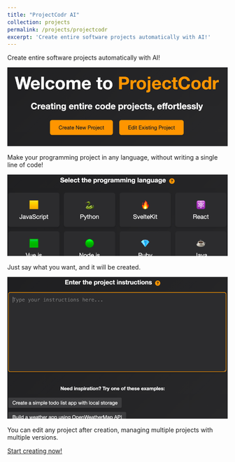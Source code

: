 ```yaml
---
title: "ProjectCodr AI"
collection: projects
permalink: /projects/projectcodr
excerpt: 'Create entire software projects automatically with AI!'
---
```

Create entire software projects automatically with AI!

![ProjectCodr AI logo](/images/projectcodr.png)

Make your programming project in any language, without writing a single line of code!

![ProjectCodr language selection](/images/projectcodr_language.png)

Just say what you want, and it will be created.

![ProjectCodr instructions](/images/projectcodr_instructions.png)

You can edit any project after creation, managing multiple projects with multiple versions.

[Start creating now!](http://projectcodr.ai/)